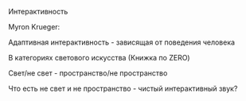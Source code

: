 Интерактивность



Myron Krueger:

Адаптивная интерактивность - зависящая от поведения человека





В категориях светового искусства \(Книжка по ZERO\)

Свет/не свет - пространство/не пространство

Что есть не свет и не пространство - чистый интерактивный звук?





